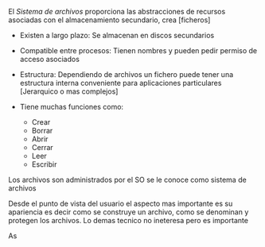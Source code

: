 El *Sistema de archivos* proporciona las abstracciones de recursos asociadas con el almacenamiento secundario, crea [ficheros] 

- Existen a largo plazo: Se almacenan en discos secundarios

- Compatible entre procesos: Tienen nombres y pueden pedir permiso de acceso asociados

- Estructura: Dependiendo de archivos un fichero puede tener una estructura interna conveniente para aplicaciones particulares [Jerarquico o mas complejos]

- Tiene muchas funciones como:
	- Crear
	- Borrar
	- Abrir
	- Cerrar
	- Leer
	- Escribir

Los archivos son administrados por el SO se le conoce como sistema de archivos

Desde el punto de vista del usuario el aspecto mas importante es su apariencia es decir como se construye un archivo, como se denominan y protegen los archivos. Lo demas tecnico no ineteresa pero es importante

As